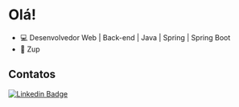 # Olá!

- :computer: Desenvolvedor Web | Back-end | Java | Spring | Spring Boot
- :school: Zup

## Contatos
[![Linkedin Badge](https://img.shields.io/badge/-LinkedIn-blue?style=flat-square&logo=Linkedin&logoColor=white&link=https://www.linkedin.com/in/antonioeloy)](https://www.linkedin.com/in/antonioeloy)
